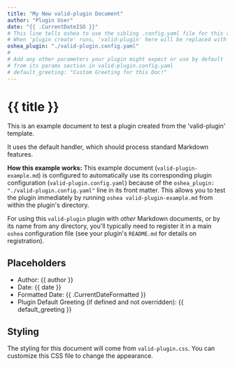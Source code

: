 ```yaml
---
title: "My New valid-plugin Document"
author: "Plugin User"
date: "{{ .CurrentDateISO }}"
# This line tells oshea to use the sibling .config.yaml file for this specific document.
# When 'plugin create' runs, 'valid-plugin' here will be replaced with the new plugin's name.
oshea_plugin: "./valid-plugin.config.yaml"
#
# Add any other parameters your plugin might expect or use by default
# from its params section in valid-plugin.config.yaml
# default_greeting: "Custom Greeting for this Doc!"
---
```


# {{ title }}

This is an example document to test a plugin created from the 'valid-plugin' template.

It uses the default handler, which should process standard Markdown features.

**How this example works:**
This example document (`valid-plugin-example.md`) is configured to automatically use its corresponding plugin configuration (`valid-plugin.config.yaml`) because of the `oshea_plugin: "./valid-plugin.config.yaml"` line in its front matter. This allows you to test the plugin immediately by running `oshea valid-plugin-example.md` from within the plugin's directory.

For using this `valid-plugin` plugin with *other* Markdown documents, or by its name from any directory, you'll typically need to register it in a main `oshea` configuration file (see your plugin's `README.md` for details on registration).

## Placeholders

* Author: {{ author }}
* Date: {{ date }}
* Formatted Date: {{ .CurrentDateFormatted }}
* Plugin Default Greeting (if defined and not overridden): {{ default_greeting }}

## Styling

The styling for this document will come from `valid-plugin.css`. You can customize this CSS file to change the appearance.
